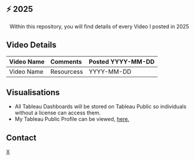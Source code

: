 ## ⚡ 2025

  <p align="center">
    Within this repository, you will find details of every Video I posted in 2025
    <br />
</div>

<!-- Details -->
## Video Details

| Video Name                                                                         | Comments                                        | Posted  YYYY-MM-DD                                    |
|:-----------------------------|:-----| :-----| 
| Video Name | Resourcess | YYYY-MM-DD |


<!-- Visualisation -->
## Visualisations

- All Tableau Dashboards will be stored on Tableau Public so individuals without a license can access them.
- My Tableau Public Profile can be viewed, [here.](https://public.tableau.com/app/profile/cj.mayes)

<!-- CONTACT -->
## Contact
[X](www.twitter.com/@_CJMayes)


